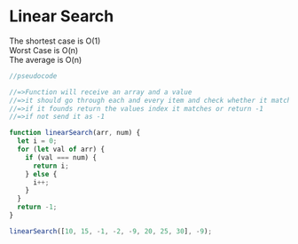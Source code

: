 # Linear Search

The shortest case is O(1) <br/>
Worst Case is O(n)<br/>
The average is O(n)<br/>

```javascript
//pseudocode

//=>Function will receive an array and a value
//=>it should go through each and every item and check whether it matches
//=>if it founds return the values index it matches or return -1
//=>if not send it as -1

function linearSearch(arr, num) {
  let i = 0;
  for (let val of arr) {
    if (val === num) {
      return i;
    } else {
      i++;
    }
  }
  return -1;
}

linearSearch([10, 15, -1, -2, -9, 20, 25, 30], -9);
```

